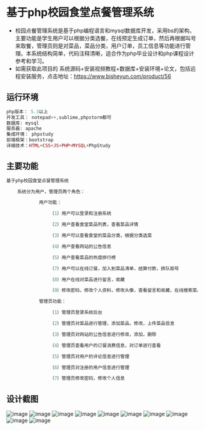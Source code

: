 # 基于php校园食堂点餐管理系统
* 校园点餐管理系统是基于php编程语言和mysql数据库开发，采用bs的架构，主要功能是学生用户可以根据分类选餐，在线预定生成订单，然后再根据叫号来取餐，管理员则是对菜品，菜品分类，用户订单，员工信息等功能进行管理。本系统结构简单，代码注释清晰，适合作为php毕业设计和php课程设计参考和学习。
* 如需获取此项目的 系统源码+安装视频教程+数据库+安装环境+论文，包括远程安装服务，点击地址：https://www.bisheyun.com/product/56
  
## 运行环境
```php
php版本： 5.3以上
开发工具： notepad++,sublime,phpstorm都可
数据库: mysql
服务器: apache
集成环境： phpstudy
前端框架：bootstrap
详细技术：HTML+CSS+JS+PHP+MYSQL+PhpStudy
```

## 主要功能
```php
基于php校园食堂点餐管理系统

	系统分为用户，管理员两个角色：

			用户功能：

				（1）用户可以登录和注册系统

				（2）用户查看食堂菜品列表，查看菜品详情

				（3）用户可以查看食堂的菜品分类，根据分类选菜

				（4）用户查看网站的公告信息

				（5）用户查看菜品的热度排行榜

				（7）用户可以在线订餐，加入到菜品清单，结算付款，排队取号

				（8）用户在线对菜品进行留言，收藏

				（9）修改密码，修改个人资料，修改头像，查看留言和收藏，在线搜索菜品

			管理员功能：

				（1）管理员登录系统后台

				（2）管理员对菜品进行管理，添加菜品，修改，上传菜品信息

				（3）管理员对网站的公告信息进行修改，添加，删除

				（4）管理员查看用户的订餐消费信息，对订单进行查看

				（5）管理员对用户的评论信息进行管理

				（6）管理员对注册的用户信息进行管理

				（7）管理员修改密码，修改个人信息
```

## 设计截图

![image](https://github.com/user-attachments/assets/bb02a8dd-c3a0-469b-84b1-d0a53331a02b)
![image](https://github.com/user-attachments/assets/85dd4311-b05d-456c-86ae-e7351068e051)
![image](https://github.com/user-attachments/assets/704010ab-2b16-4a06-b225-cd9c913e4489)
![image](https://github.com/user-attachments/assets/a9c2b755-8cf6-4ea5-8644-ce1e2ee4ac30)
![image](https://github.com/user-attachments/assets/917e8e49-d71f-448e-a590-1dddff77bff4)
![image](https://github.com/user-attachments/assets/286f429f-39ad-42f2-925b-d7e5eb92b5a6)
![image](https://github.com/user-attachments/assets/502ce5e8-2966-4f86-af17-755d9fab02dc)
![image](https://github.com/user-attachments/assets/a95c9087-9048-47ec-95b9-6f7611b88c51)
![image](https://github.com/user-attachments/assets/87c057fd-44e2-4663-a2e9-dc8b08c83ad9)
![image](https://github.com/user-attachments/assets/bfef28fe-28df-43dd-80c1-f6af3d408294)
